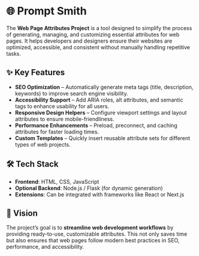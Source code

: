 # 🌐 Prompt Smith

The **Web Page Attributes Project** is a tool designed to simplify the process of generating, managing, and customizing essential attributes for web pages. It helps developers and designers ensure their websites are optimized, accessible, and consistent without manually handling repetitive tasks.

## ✨ Key Features
- **SEO Optimization** – Automatically generate meta tags (title, description, keywords) to improve search engine visibility.  
- **Accessibility Support** – Add ARIA roles, alt attributes, and semantic tags to enhance usability for all users.  
- **Responsive Design Helpers** – Configure viewport settings and layout attributes to ensure mobile-friendliness.  
- **Performance Enhancements** – Preload, preconnect, and caching attributes for faster loading times.  
- **Custom Templates** – Quickly insert reusable attribute sets for different types of web projects.  

## 🛠️ Tech Stack
- **Frontend**: HTML, CSS, JavaScript  
- **Optional Backend**: Node.js / Flask (for dynamic generation)  
- **Extensions**: Can be integrated with frameworks like React or Next.js  

## 🚀 Vision
The project’s goal is to **streamline web development workflows** by providing ready-to-use, customizable attributes. This not only saves time but also ensures that web pages follow modern best practices in SEO, performance, and accessibility.
